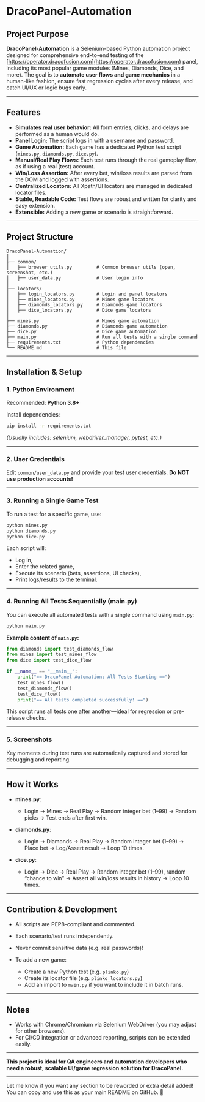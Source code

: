 # DracoPanel-Automation

## Project Purpose

**DracoPanel-Automation** is a Selenium-based Python automation project designed for comprehensive end-to-end testing of the [https://operator.dracofusion.com](https://operator.dracofusion.com) panel, including its most popular game modules (Mines, Diamonds, Dice, and more).
The goal is to **automate user flows and game mechanics** in a human-like fashion, ensure fast regression cycles after every release, and catch UI/UX or logic bugs early.

---

## Features

* **Simulates real user behavior:** All form entries, clicks, and delays are performed as a human would do.
* **Panel Login:** The script logs in with a username and password.
* **Game Automation:** Each game has a dedicated Python test script (`mines.py`, `diamonds.py`, `dice.py`).
* **Manual/Real Play Flows:** Each test runs through the real gameplay flow, as if using a real (test) account.
* **Win/Loss Assertion:** After every bet, win/loss results are parsed from the DOM and logged with assertions.
* **Centralized Locators:** All Xpath/UI locators are managed in dedicated locator files.
* **Stable, Readable Code:** Test flows are robust and written for clarity and easy extension.
* **Extensible:** Adding a new game or scenario is straightforward.

---

## Project Structure

```
DracoPanel-Automation/
│
├── common/
│   ├── browser_utils.py         # Common browser utils (open, screenshot, etc.)
│   ├── user_data.py             # User login info
│
├── locators/
│   ├── login_locators.py        # Login and panel locators
│   ├── mines_locators.py        # Mines game locators
│   ├── diamonds_locators.py     # Diamonds game locators
│   ├── dice_locators.py         # Dice game locators
│
├── mines.py                     # Mines game automation
├── diamonds.py                  # Diamonds game automation
├── dice.py                      # Dice game automation
├── main.py                      # Run all tests with a single command
├── requirements.txt             # Python dependencies
└── README.md                    # This file
```

---

## Installation & Setup

### 1. Python Environment

Recommended: **Python 3.8+**

Install dependencies:

```bash
pip install -r requirements.txt
```

*(Usually includes: selenium, webdriver\_manager, pytest, etc.)*

---

### 2. User Credentials

Edit `common/user_data.py` and provide your test user credentials.
**Do NOT use production accounts!**

---

### 3. Running a Single Game Test

To run a test for a specific game, use:

```bash
python mines.py
python diamonds.py
python dice.py
```

Each script will:

* Log in,
* Enter the related game,
* Execute its scenario (bets, assertions, UI checks),
* Print logs/results to the terminal.

---

### 4. Running All Tests Sequentially (main.py)

You can execute all automated tests with a single command using `main.py`:

```bash
python main.py
```

**Example content of `main.py`:**

```python
from diamonds import test_diamonds_flow
from mines import test_mines_flow
from dice import test_dice_flow

if __name__ == "__main__":
    print("== DracoPanel Automation: All Tests Starting ==")
    test_mines_flow()
    test_diamonds_flow()
    test_dice_flow()
    print("== All tests completed successfully! ==")
```

This script runs all tests one after another—ideal for regression or pre-release checks.

---

### 5. Screenshots

Key moments during test runs are automatically captured and stored for debugging and reporting.

---

## How it Works

* **mines.py**:

  * Login → Mines → Real Play → Random integer bet (1–99) → Random picks → Test ends after first win.
* **diamonds.py**:

  * Login → Diamonds → Real Play → Random integer bet (1–99) → Place bet → Log/Assert result → Loop 10 times.
* **dice.py**:

  * Login → Dice → Real Play → Random integer bet (1–99), random “chance to win” → Assert all win/loss results in history → Loop 10 times.

---

## Contribution & Development

* All scripts are PEP8-compliant and commented.
* Each scenario/test runs independently.
* Never commit sensitive data (e.g. real passwords)!
* To add a new game:

  * Create a new Python test (e.g. `plinko.py`)
  * Create its locator file (e.g. `plinko_locators.py`)
  * Add an import to `main.py` if you want to include it in batch runs.

---

## Notes

* Works with Chrome/Chromium via Selenium WebDriver (you may adjust for other browsers).
* For CI/CD integration or advanced reporting, scripts can be extended easily.

---

**This project is ideal for QA engineers and automation developers who need a robust, scalable UI/game regression solution for DracoPanel.**

---

Let me know if you want any section to be reworded or extra detail added!
You can copy and use this as your main README on GitHub. 🚀
